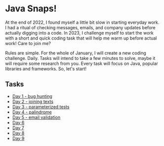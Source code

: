 # Java Snaps!

At the end of 2022, I found myself a little bit slow in starting everyday work. 
I had a ritual of checking messages, emails, and company updates before actually digging into a code. 
In 2023, I challenge myself to start the work with a short and quick coding task that will help me warm up before actual work! 
Care to join me?

Rules are simple. 
For the whole of January, I will create a new coding challenge. 
Daily. Tasks will intend to take a few minutes to solve, maybe it will require some research from you. 
Every task will focus on Java, popular libraries and frameworks. So, let's start!

## Tasks

* [Day 1 - bug hunting](/day001/README.MD)
* [Day 2 - joining texts](/day002/README.MD)
* [Day 3 - parameterized tests](/day003/README.MD)
* [Day 4 - palindrome](/day004/README.MD)
* [Day 5 - email validation](/day005/README.MD)
* [Day 6](/day006/README.MD)
* [Day 7](/day007/README.MD)
* [Day 8](/day008/README.MD)
* [Day 9](/day009/README.MD)